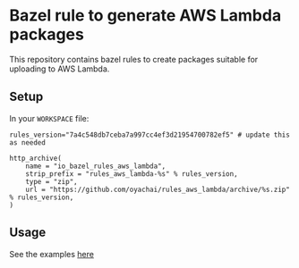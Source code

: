 # Bazel rule to generate AWS Lambda packages

This repository contains bazel rules to create packages suitable for uploading to AWS Lambda.

## Setup
In your `WORKSPACE` file:
```
rules_version="7a4c548db7ceba7a997cc4ef3d21954700782ef5" # update this as needed

http_archive(
    name = "io_bazel_rules_aws_lambda",
    strip_prefix = "rules_aws_lambda-%s" % rules_version,
    type = "zip",
    url = "https://github.com/oyachai/rules_aws_lambda/archive/%s.zip" % rules_version,
)
```

## Usage
See the examples [here](examples/)